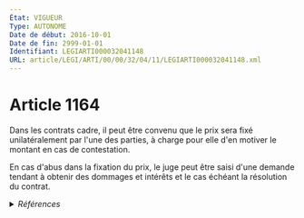 ```yaml
---
État: VIGUEUR
Type: AUTONOME
Date de début: 2016-10-01
Date de fin: 2999-01-01
Identifiant: LEGIARTI000032041148
URL: article/LEGI/ARTI/00/00/32/04/11/LEGIARTI000032041148.xml
---
```


<h1>Article 1164</h1>

Dans les contrats cadre, il peut être convenu que le prix sera fixé
unilatéralement par l'une des parties, à charge pour elle d'en motiver le
montant en cas de contestation.<br />

En cas d'abus dans la fixation du prix, le juge peut être saisi d'une demande
tendant à obtenir des dommages et intérêts et le cas échéant la résolution du
contrat.


<details>
  <summary><em>Références</em></summary>

  <h2>Articles faisant référence à l'article</h2>
  
  <ul>
    <li>
      <a href="https://legal.tricoteuses.fr//redirection/LEGIARTI000032006591?vers=git&vers=legifrance">Ordonnance n° 2016-131 du 10 février 2016 portant réforme du droit des contrats, du régime général et de la preuve des obligations - article 2 ENTIEREMENT_MODIF</a> MODIFIE source
    </li>
  </ul>
  
  <h2>Références faites par l'article</h2>
  
  <ul>
    <li>
      CODIFICATION source Loi 1804-02-07
    </li>
    <li>
      2016-02-10 MODIFIE cible <a href="https://legal.tricoteuses.fr//redirection/LEGIARTI000032006591?vers=git&vers=legifrance">Ordonnance n° 2016-131 du 10 février 2016 portant réforme du droit des contrats, du régime général et de la preuve des obligations - article 2 ENTIEREMENT_MODIF</a>
    </li>
    <li>
      2999-01-01 CITATION cible <a href="https://legal.tricoteuses.fr//redirection/LEGIARTI000006292180?vers=git&vers=legifrance">Code de la consommation - article L132-1 AUTONOME MODIFIE, en vigueur du 1995-02-02 au 2001-08-25</a>
    </li>
    <li>
      2999-01-01 CITATION cible <a href="https://legal.tricoteuses.fr//redirection/LEGIARTI000032227002?vers=git&vers=legifrance">Code de la consommation - article L212-1 AUTONOME MODIFIE, en vigueur du 2016-07-01 au 2016-10-10</a>
    </li>
  </ul>
</details>
